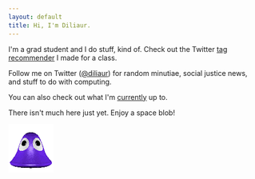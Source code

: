 ```yaml
---
layout: default
title: Hi, I'm Diliaur.
---
```


I'm a grad student and I do stuff, kind of. Check out the Twitter <a href="http://www.github.com/diliaur/tw">tag recommender</a> I made for a class.

Follow me on Twitter (<a href="http://www.twitter.com/diliaur">@diliaur</a>) for random minutiae, social justice news, and stuff to do with computing.

You can also check out what I'm [currently](/currently.html) up to.

There isn't much here just yet. Enjoy a space blob!

<p id="blob"><a href="http://www.spacefem.com/blobs/"><img src="img/purpleblob.gif" width="90" height="98" border="0" alt="Adopt your own useless blob!"></a></p>
